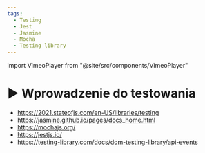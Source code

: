 ```yaml
---
tags:
  - Testing
  - Jest
  - Jasmine
  - Mocha
  - Testing library
---
```


import VimeoPlayer from "@site/src/components/VimeoPlayer"

# ▶️ Wprowadzenie do testowania

<VimeoPlayer videoId="753627286" />

- https://2021.stateofjs.com/en-US/libraries/testing
- https://jasmine.github.io/pages/docs_home.html
- https://mochajs.org/
- https://jestjs.io/
- https://testing-library.com/docs/dom-testing-library/api-events
